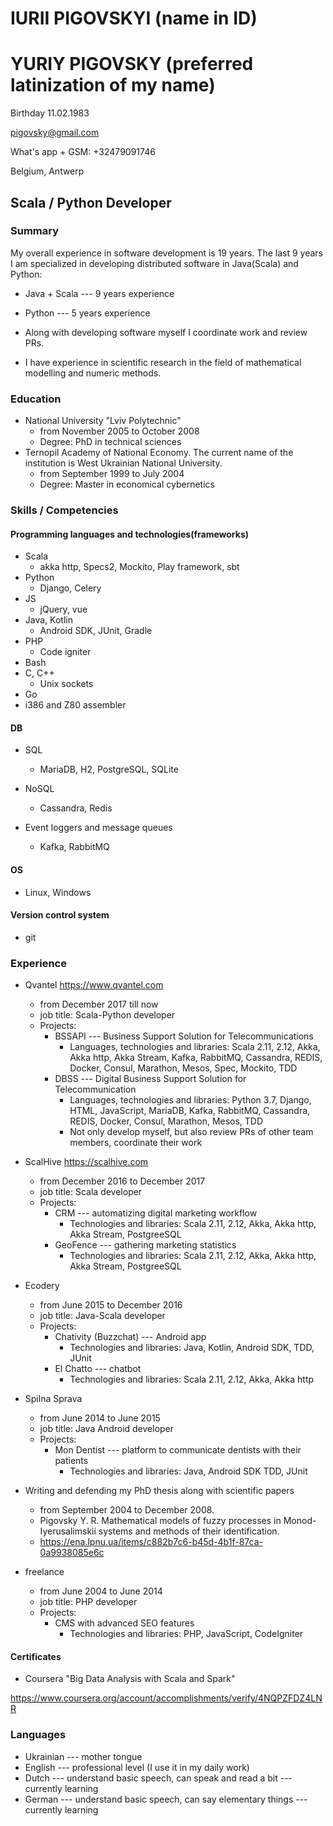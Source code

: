 # IURII PIGOVSKYI (name in ID)
# YURIY PIGOVSKY (preferred latinization of my name)

Birthday 11.02.1983

pigovsky@gmail.com

What's app + GSM: +32479091746

Belgium, Antwerp

## Scala / Python Developer

### Summary

My overall experience in software development is 19 years. 
The last 9 years I am specialized in developing distributed software in 
Java(Scala) and Python:

  * Java + Scala --- 9 years experience

  * Python --- 5 years experience

* Along with developing software myself I coordinate work and review PRs.

* I have experience in scientific research in the field of mathematical modelling and numeric methods.


### Education

* National University "Lviv Polytechnic"
  - from November 2005 to October 2008
  - Degree: PhD in technical sciences
* Ternopil Academy of National Economy. 
The current name of the institution is West Ukrainian National University.
  - from September 1999 to July 2004
  - Degree: Master in economical cybernetics

  
### Skills / Competencies

#### Programming languages and technologies(frameworks)

* Scala 
  - akka http, Specs2, Mockito, Play framework, sbt
* Python
    - Django, Celery
* JS
    - jQuery, vue
* Java, Kotlin
    - Android SDK, JUnit, Gradle
* PHP
    - Code igniter
* Bash
* C, C++
  * Unix sockets
* Go
* i386 and Z80 assembler

#### DB

* SQL
  - MariaDB, H2, PostgreSQL, SQLite

* NoSQL
  - Cassandra, Redis

* Event loggers and message queues
  * Kafka, RabbitMQ

#### OS

* Linux, Windows

#### Version control system

* git

### Experience

* Qvantel https://www.qvantel.com
  - from December 2017 till now
  - job title: Scala-Python developer
  - Projects:
    - BSSAPI --- Business Support Solution for Telecommunications
      - Languages, technologies and libraries: Scala 2.11, 2.12, 
        Akka, Akka http, Akka Stream, Kafka, RabbitMQ, Cassandra, REDIS, 
        Docker, Consul, Marathon, Mesos,
        Spec, Mockito, TDD
    - DBSS --- Digital Business Support Solution for Telecommunication
      - Languages, technologies and libraries: Python 3.7,
        Django, HTML, JavaScript, MariaDB, Kafka, RabbitMQ,
        Cassandra, REDIS, Docker, Consul, Marathon, Mesos, TDD
      - Not only develop myself, but also review PRs of 
        other team members, coordinate their work

* ScalHive https://scalhive.com
  - from December 2016 to December 2017
  - job title: Scala developer
  - Projects:
    - CRM --- automatizing digital marketing workflow
      - Technologies and libraries: Scala 2.11, 2.12,
        Akka, Akka http, Akka Stream, PostgreeSQL
    - GeoFence --- gathering marketing statistics
      - Technologies and libraries: Scala 2.11, 2.12, 
        Akka, Akka http, Akka Stream, PostgreeSQL

* Ecodery
  - from June 2015 to December 2016
  - job title: Java-Scala developer
  - Projects:
    - Chativity (Buzzchat) --- Android app
      - Technologies and libraries: Java, Kotlin, 
        Android SDK, TDD, JUnit
    - El Chatto --- chatbot
      - Technologies and libraries: Scala 2.11, 2.12, 
        Akka, Akka http

* Spilna Sprava
  - from June 2014 to June 2015
  - job title: Java Android developer
  - Projects:
    - Mon Dentist --- platform to communicate dentists with their patients
      - Technologies and libraries: Java, Android SDK
        TDD, JUnit

* Writing and defending my PhD thesis along with scientific papers
  * from September 2004 to December 2008.
  * Pigovsky Y. R. Mathematical models of fuzzy processes in 
    Monod-Iyerusalimskii systems and methods of their identification.
  * https://ena.lpnu.ua/items/c882b7c6-b45d-4b1f-87ca-0a9938085e6c

* freelance
  - from June 2004 to June 2014
  - job title: PHP developer
  - Projects:
    - CMS with advanced SEO features
      - Technologies and libraries: PHP, JavaScript, 
        CodeIgniter


#### Certificates

* Coursera "Big Data Analysis with Scala and Spark"

https://www.coursera.org/account/accomplishments/verify/4NQPZFDZ4LNR

  
### Languages

* Ukrainian --- mother tongue
* English --- professional level (I use it in my daily work)
* Dutch --- understand basic speech, can speak and read a bit --- currently learning
* German --- understand basic speech, can say elementary things --- currently learning
